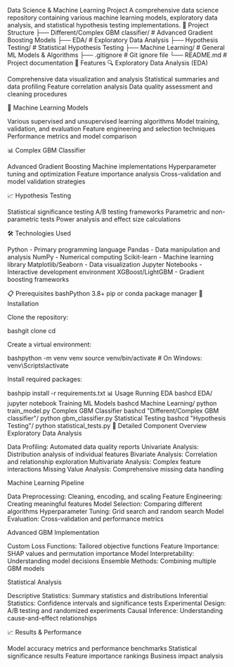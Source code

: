 Data Science & Machine Learning Project
A comprehensive data science repository containing various machine learning models, exploratory data analysis, and statistical hypothesis testing implementations.
📁 Project Structure
├── Different/Complex GBM classifier/    # Advanced Gradient Boosting Models
├── EDA/                                # Exploratory Data Analysis
├── Hypothesis Testing/                 # Statistical Hypothesis Testing
├── Machine Learning/                   # General ML Models & Algorithms
├── .gitignore                         # Git ignore file
└── README.md                          # Project documentation
🚀 Features
🔍 Exploratory Data Analysis (EDA)

Comprehensive data visualization and analysis
Statistical summaries and data profiling
Feature correlation analysis
Data quality assessment and cleaning procedures

🤖 Machine Learning Models

Various supervised and unsupervised learning algorithms
Model training, validation, and evaluation
Feature engineering and selection techniques
Performance metrics and model comparison

📊 Complex GBM Classifier

Advanced Gradient Boosting Machine implementations
Hyperparameter tuning and optimization
Feature importance analysis
Cross-validation and model validation strategies

📈 Hypothesis Testing

Statistical significance testing
A/B testing frameworks
Parametric and non-parametric tests
Power analysis and effect size calculations

🛠️ Technologies Used

Python - Primary programming language
Pandas - Data manipulation and analysis
NumPy - Numerical computing
Scikit-learn - Machine learning library
Matplotlib/Seaborn - Data visualization
Jupyter Notebooks - Interactive development environment
XGBoost/LightGBM - Gradient boosting frameworks

📋 Prerequisites
bashPython 3.8+
pip or conda package manager
🔧 Installation

Clone the repository:

bashgit clone <repository-url>
cd <repository-name>

Create a virtual environment:

bashpython -m venv venv
source venv/bin/activate  # On Windows: venv\Scripts\activate

Install required packages:

bashpip install -r requirements.txt
📊 Usage
Running EDA
bashcd EDA/
jupyter notebook
Training ML Models
bashcd Machine Learning/
python train_model.py
Complex GBM Classifier
bashcd "Different/Complex GBM classifier"/
python gbm_classifier.py
Statistical Testing
bashcd "Hypothesis Testing"/
python statistical_tests.py
📁 Detailed Component Overview
Exploratory Data Analysis

Data Profiling: Automated data quality reports
Univariate Analysis: Distribution analysis of individual features
Bivariate Analysis: Correlation and relationship exploration
Multivariate Analysis: Complex feature interactions
Missing Value Analysis: Comprehensive missing data handling

Machine Learning Pipeline

Data Preprocessing: Cleaning, encoding, and scaling
Feature Engineering: Creating meaningful features
Model Selection: Comparing different algorithms
Hyperparameter Tuning: Grid search and random search
Model Evaluation: Cross-validation and performance metrics

Advanced GBM Implementation

Custom Loss Functions: Tailored objective functions
Feature Importance: SHAP values and permutation importance
Model Interpretability: Understanding model decisions
Ensemble Methods: Combining multiple GBM models

Statistical Analysis

Descriptive Statistics: Summary statistics and distributions
Inferential Statistics: Confidence intervals and significance tests
Experimental Design: A/B testing and randomized experiments
Causal Inference: Understanding cause-and-effect relationships

📈 Results & Performance

Model accuracy metrics and performance benchmarks
Statistical significance results
Feature importance rankings
Business impact analysis
